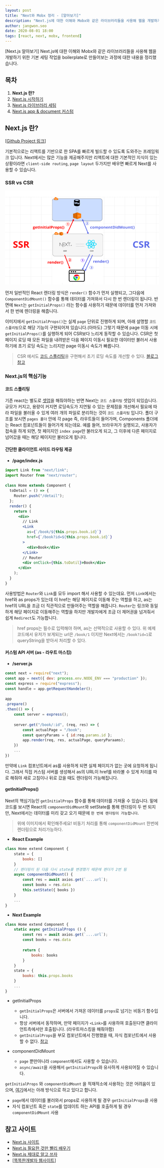 ```yaml
---
layout: post
title: "Next와 Mobx 정리 - [알아보기]"
description: "Next.js에 대한 이해와 Mobx와 같은 라이브러리들을 사용해 웹을 개발하기 위한 기본 세팅 작업을 boilerplate로 만들어보는 과정에 대한 내용을 정리했습니다."
author: jangwon.seo
date: 2020-08-01 18:00
tags: [react, next, mobx, frontend]
---
```


[Next.js 알아보기]
Next.js에 대한 이해와 Mobx와 같은 라이브러리들을 사용해 웹을 개발하기 위한 기본 세팅 작업을 boilerplate로 만들어보는 과정에 대한 내용을 정리했습니다.

## 목차

1. **Next.js 란?**
2. [Next.js 시작하기](https://tech.toktokhan.dev/2020/07/05/next-mobx-boiler-2/)
3. [Next.js 라이브러리 세팅](https://tech.toktokhan.dev/2020/07/10/next-mobx-boiler-3/)
4. [Next.js app & document 커스텀](https://tech.toktokhan.dev/2020/07/15/next-mobx-boiler-4/)

## Next.js 란?

[[Github Project 링크](https://github.com/wkddnjset/next-mobx-boilerplate)]

기본적으로는 리액트를 기반으로 한 SPA를 빠르게 빌드할 수 있도록 도와주는 프레임워크 입니다. Next에서는 많은 기능을 제공해주지만 리액트에 대한 기본적인 지식이 있는 상황이라면 `client-side routing`, `page layout` 두가지만 배우면 빠르게 Next를 사용할 수 있습니다.

### SSR vs CSR

![ssrvscsr](https://raw.githubusercontent.com/wkddnjset/wkddnjset.github.io/master/_posts/images/2020-07/ssrvscsr.png)

먼저 일반적인 React 렌더링 방식은 `render()` 함수가 먼저 실행되고, 그다음에 `ComponentDidMount()` 함수를 통해 데이터를 가져와서 다시 한 번 렌더링이 됩니다. 반면에 `Next`는 `getInitialProps()` 라는 함수를 사용하기 때문에 데이터를 먼저 가져와서 한 번에 렌더링을 해줍니다.

이미지에서 `getInitialProps()`는 실제 `page` 단위로 진행하게 되며, 아래 설명할 `코드 스플리팅`으로 해당 기능이 구현되어져 있습니다.(아마도) 그렇기 때문에 page 이동 시에 `getInitialProps()`를 실행하게 되어 CSR보다 느리게 동작할 수 있습니다. CSR은 첫 페이지 로딩 때 모든 파일을 내려받은 다음 페이지 이동시 필요한 데이터만 불러서 사용하기에 초기 로딩 속도는 느리지만 page 이동시 속도가 빠릅니다.

> CSR 에서도 [코드 스플리팅](https://reactjs.org/docs/code-splitting.html)을 구현해서 초기 로딩 속도를 개선할 수 있다. [블로그 참고](https://medium.com/little-big-programming/spa-%EC%B4%88%EA%B8%B0-%EB%A1%9C%EB%94%A9-%EC%86%8D%EB%8F%84-%EA%B0%9C%EC%84%A0%ED%95%98%EA%B8%B0-9db137d25566)

### Next.js의 핵심기능

#### 코드 스플리팅

기존 react는 별도로 [셋업](https://reactjs.org/docs/code-splitting.html)을 해줘야하는 반면 Next는 `코드 스플리팅` 셋업이 되있습니다. 규모가 커지고, 용량이 커지면 로딩속도가 지연될 수 있는 문제점을 개선해서 필요에 따라 파일을 불러올 수 있게 여러 개의 파일로 분리하는 것이 `코드 스플리팅` 입니다. 폴더 구조를 보시면 `pages 폴더` 안에 각 page 즉, 라우트들이 들어가며, Components 폴더에는 React 컴포넌트들이 들어가게 되는데요. 예를 들어, 브라우저가 실행되고, 사용자가 접속을 하게 되면, 첫 페이지인 `index page`만 불러오게 되고, 그 이후에 다른 페이지로 넘어갔을 때는 해당 페이지만 불러오게 됩니다.

#### 간단한 클라이언트 사이드 라우팅 제공

- **/page/index.js**

```jsx
import Link from "next/link";
import Router from "next/router";

class Home extends Component {
  toDetail = () => {
    Router.push("/detail");
  };
  render() {
    return (
      <div>
        // Link
        <Link
          as={`/book/${this.props.book.id}`}
          href={`/book?id=${this.props.book.id}`}
        >
          <div>Book</div>
        </Link>
        // Router
        <div onClick={this.toDatil}>Book</div>
      </div>
    );
  }
}
```

사용방법은 `Router`와 `Link`를 모두 import 해서 사용할 수 있는데요. 먼저 `Link`에서는 href와 as props가 있는데 이 href는 해당 페이지로 이동해 주는 역할을 하고, as는 href의 URL을 조금 더 직관적으로 만들어주는 역할을 해줍니다. `Router`는 링크와 동일하게 해당 페이지로 이동해주는 역할을 하지만 개발자에게 조금 더 제어권을 넘겨줘서 쉽게 `Redirect`도 가능합니다.

> href props는 필수로 입력해야 하며, as는 선택적으로 사용할 수 있다. 위 예제 코드에서 유저가 보게되는 url은 `/book/1` 이지만 Next에서는 `/book?id=1`로 queryString을 받아서 처리할 수 있다.

#### 커스텀 API 서버 (as - 라우트 마스킹)

- **/server.js**

```jsx
const next = require("next");
const app = next({ dev: process.env.NODE_ENV === "production" });
const express = require("express");
const handle = app.getRequestHandeler();

app
.prepare()
.then(() => {
    const server = express();

    server.get("/book/:id", (req, res) => {
        const actualPage = "/book";
        const queryParams = { id:req.params.id };
        app.render(req, res, actualPage, queryParaams);
    })
    ...
})
```

만약에 `Link` 컴포넌트에서 as를 사용하게 되면 실제 페이지가 없는 곳에 요청하게 됩니다. 그래서 직접 커스텀 서버를 생성해서 as의 URL이 href를 바라볼 수 있게 처리를 따로 해줘야 새로 고침이나 뒤로 갔을 때도 렌더링이 가능해집니다.

#### getInitialProps()

Next의 핵심기능인 `getInitialProps` 함수를 통해 데이터를 가져올 수 있습니다. 밑에 코드를 보시면 React의 `componentDidMount`와 setState를 통해 렌더링이 두 번 되지만, Next에서는 데이터를 미리 갖고 오기 때문에 `한 번에 렌더링이 가능합니다`.

> 위에 이미지에서 확인해주세요! 비동기 처리를 통해 `componentDidMount` 한번에 렌더링으로 처리가능하다.

- **React Example**

```jsx
class Home extend Component {
    state = {
        books: []
    }
    // 렌더링이 된 다음 다시 state를 변경했기 때문에 렌더가 2번 됨
    async componentDidMount() {
        const res = await axios.get(`....url`);
        const books = res.data
        this.setState({ books })
    }
    ...
}
```

- **Next Example**

```jsx
class Home extend Component {
    static async getInitialProps () {
        const res = await axios.get(`....url`);
        const books = res.data

        return {
            books: books
        }
    }
    state = {
        books: this.props.books
    }
    ...
}
```

- getInitialProps

  - `getInitialProps`은 서버에서 가져온 데이터를 `props`로 넘기는 비동기 함수입니다.
  - 항상 서버에서 동작하며, 만약 페이지가 `<Link>`를 사용하여 호출된다면 클라이언트측에서만 호출됩니다. (라우트마스킹을 해줘야함)
  - `getInitialProps`을 부모 컴포넌트에서 진행했을 때, 자식 컴포넌트에서 사용할 수 없다. [참고](https://github.com/vercel/next.js/issues/159#issuecomment-257318970)

- componentDidMount
  - `page` 뿐만아니라 `component`에서도 사용할 수 있습니다.
  - `async/await`을 사용해서 `getInitialProps`와 유사하게 사용되어질 수 있습니다.

`getInitialProps` 와 `componentDidMount` 을 적재적소에 사용하는 것은 어려움이 있으며, [여기](https://stackoverflow.com/questions/47461803/next-js-componentwillmount-vs-getinitialprops)에서는 아래 방식으로 하고 있다고 합니다.

- `page`에서 데이터를 불러와서 props로 사용하게 될 경우 `getInitialProps`을 사용
- 자식 컴포넌트 혹은 `state`를 업데이트 하는 API를 호출하게 될 경우 `componentDidMount` 사용

## 참고 사이트

- [Next.js 사이트](https://nextjs.org/)
- [Next.js 필요한 것만 빨리 배우기
  ](https://velog.io/@jakeseo_me/Next.js-%EB%B9%A8%EB%A6%AC-%EB%B0%B0%EC%9A%B0%EA%B8%B0-y0jz9oebn0)
- [Next.js 제대로 알고 쓰자
  ](https://medium.com/@msj9121/next-js-%EC%A0%9C%EB%8C%80%EB%A1%9C-%EC%95%8C%EA%B3%A0-%EC%93%B0%EC%9E%90-8727f76614c9)
- [[똑똑한개발자 웹사이트](https://toktokhan.dev/)]
